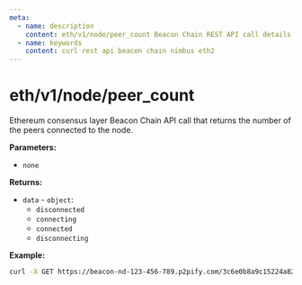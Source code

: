 ```yaml
---
meta:
  - name: description
    content: eth/v1/node/peer_count Beacon Chain REST API call details and examples.
  - name: keywords
    content: curl rest api beacon chain nimbus eth2
---
```


# eth/v1/node/peer_count

Ethereum consensus layer Beacon Chain API call that returns the number of the peers connected to the node.

**Parameters:** 

* `none`

**Returns:** 

* `data` - `object`:
  * `disconnected`
  * `connecting`
  * `connected`
  * `disconnecting`

**Example:**

``` sh
curl -X GET https://beacon-nd-123-456-789.p2pify.com/3c6e0b8a9c15224a8228b9a98ca1531d/eth/v1/node/peer_count
```
